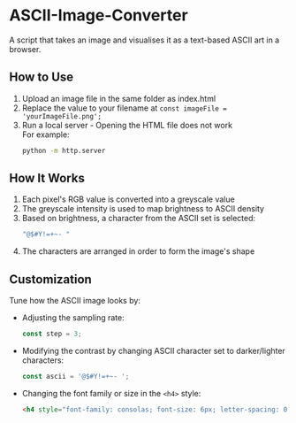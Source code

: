 # ASCII-Image-Converter
A script that takes an image and visualises it as a text-based ASCII art in a browser.

## How to Use
1. Upload an image file in the same folder as index.html
2. Replace the value to your filename at `const imageFile = 'yourImageFile.png';`
3. Run a local server - Opening the HTML file does not work <br />
   For example:
   ```bash
   python -m http.server
   ```

## How It Works
1. Each pixel's RGB value is converted into a greyscale value
2. The greyscale intensity is used to map brightness to ASCII density
3. Based on brightness, a character from the ASCII set is selected:
   ```javascript
   "@$#Y!=+~- "
   ```
4. The characters are arranged in order to form the image's shape

## Customization
Tune how the ASCII image looks by:
- Adjusting the sampling rate:
  ```javascript
  const step = 3;
  ```
- Modifying the contrast by changing ASCII character set to darker/lighter characters:
  ```javascript
  const ascii = '@$#Y!=+~- ';
  ```
- Changing the font family or size in the `<h4>` style:
  ```html
  <h4 style="font-family: consolas; font-size: 6px; letter-spacing: 0px;"></h4>
  ```
  
